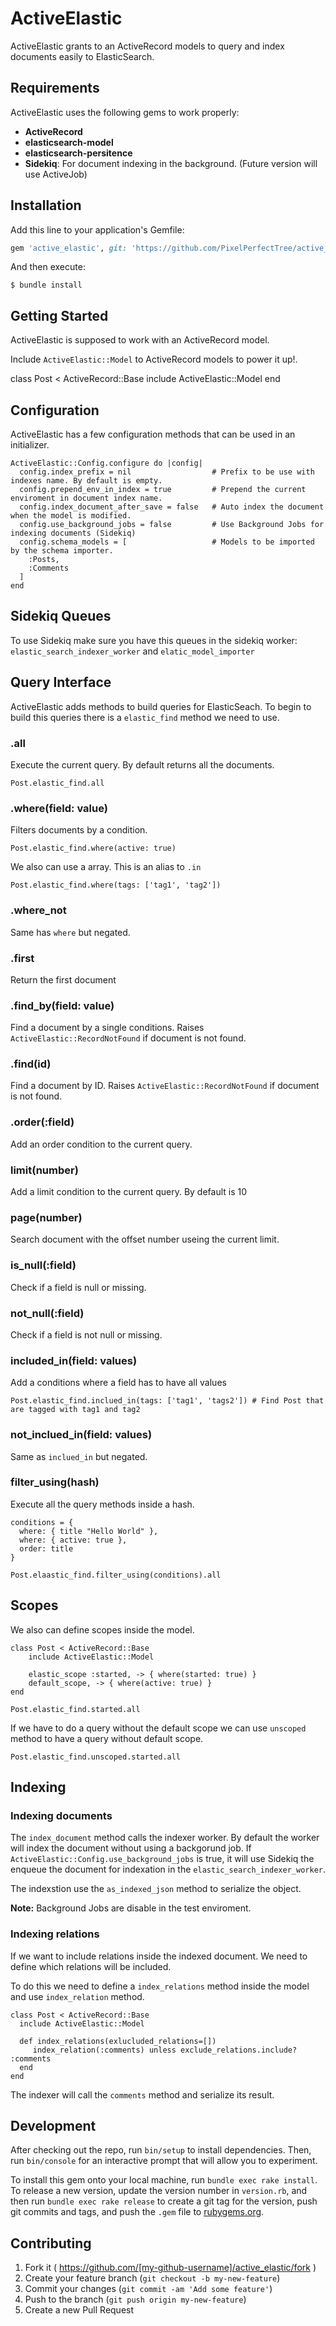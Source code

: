 ActiveElastic
===============

ActiveElastic grants to an ActiveRecord models to query and index documents easily to ElasticSearch.

Requirements
----------

ActiveElastic uses the following gems to work properly:

* **ActiveRecord**
* **elasticsearch-model**
* **elasticsearch-persitence**
* **Sidekiq**: For document indexing in the background. (Future version will use ActiveJob)

Installation
-----------
Add this line to your application's Gemfile:

```ruby
gem 'active_elastic', git: 'https://github.com/PixelPerfectTree/active_elastic'
```

And then execute:

    $ bundle install


Getting Started
------------
ActiveElastic is supposed to work with an ActiveRecord model.

Include `ActiveElastic::Model` to ActiveRecord models to power it up!.

  class Post < ActiveRecord::Base
    include ActiveElastic::Model
  end
  
Configuration
-------------
ActiveElastic has a few configuration methods that can be used in an initializer.

    ActiveElastic::Config.configure do |config|
      config.index_prefix = nil                  # Prefix to be use with indexes name. By default is empty.
      config.prepend_env_in_index = true         # Prepend the current enviroment in document index name.
      config.index_document_after_save = false   # Auto index the document when the model is modified.
      config.use_background_jobs = false         # Use Background Jobs for indexing documents (Sidekiq)
      config.schema_models = [                   # Models to be imported by the schema importer.
        :Posts,
        :Comments
      ]
    end

Sidekiq Queues
----------
To use Sidekiq make sure you have this queues in the sidekiq worker: `elastic_search_indexer_worker` and
`elatic_model_importer`

Query Interface
---------
ActiveElastic adds methods to build queries for ElasticSeach.
To begin to build this queries there is a `elastic_find` method we need to use.

### .all
Execute the current query. By default returns all the documents.
    
    Post.elastic_find.all 
    
### .where(field: value)
Filters documents by a condition.

    Post.elastic_find.where(active: true)
    
We also can use a array. This is an alias to `.in`

    Post.elastic_find.where(tags: ['tag1', 'tag2'])
    
### .where_not
Same has `where` but negated.

### .first
Return the first document

### .find_by(field: value)
Find a document by a single conditions. Raises `ActiveElastic::RecordNotFound` if document is not found.

### .find(id)
Find a document by ID. Raises `ActiveElastic::RecordNotFound` if document is not found.

### .order(:field)
Add an order condition to the current query.

### limit(number)
Add a limit condition to the current query. By default is 10

### page(number)
Search document with the offset number useing the current limit.

### is_null(:field)
Check if a field is null or missing.

### not_null(:field)
Check if a field is not null or missing.


### included_in(field: values)
Add a conditions where a field has to have all values
    
    Post.elastic_find.inclued_in(tags: ['tag1', 'tags2']) # Find Post that are tagged with tag1 and tag2
    
### not_inclued_in(field: values)
Same as `inclued_in` but negated.

### filter_using(hash)
Execute all the query methods inside a hash.

    conditions = {
      where: { title "Hello World" },
      where: { active: true },
      order: title
    }
    
    Post.elaastic_find.filter_using(conditions).all
    
    
Scopes
------
We also can define scopes inside the model.

    class Post < ActiveRecord::Base
        include ActiveElastic::Model
        
        elastic_scope :started, -> { where(started: true) }
        default_scope, -> { where(active: true) }
    end
    
    Post.elastic_find.started.all
    
If we have to do a query without the default scope we can use `unscoped` method to have a query without default scope.

    Post.elastic_find.unscoped.started.all
    
Indexing
---------

### Indexing documents

The `index_document` method calls the indexer worker.
By default the worker will index the document without using a backgorund job.
If `ActiveElastic::Config.use_background_jobs` is true, it will use Sidekiq the enqueue the document for indexation in the `elastic_search_indexer_worker`.

The indexstion use the `as_indexed_json` method to serialize the object.

**Note:** Background Jobs are disable in the test enviroment.

### Indexing relations

If we want to include relations inside the indexed document. We need to define which relations will be included.

To do this we need to define a `index_relations` method inside the model and use `index_relation` method.

    class Post < ActiveRecord::Base
      include ActiveElastic::Model
      
      def index_relations(exlucluded_relations=[])
         index_relation(:comments) unless exclude_relations.include? :comments
      end
    end
    
The indexer will call the `comments` method and serialize its result. 

## Development

After checking out the repo, run `bin/setup` to install dependencies. Then, run `bin/console` for an interactive prompt that will allow you to experiment.

To install this gem onto your local machine, run `bundle exec rake install`. To release a new version, update the version number in `version.rb`, and then run `bundle exec rake release` to create a git tag for the version, push git commits and tags, and push the `.gem` file to [rubygems.org](https://rubygems.org).

## Contributing

1. Fork it ( https://github.com/[my-github-username]/active_elastic/fork )
2. Create your feature branch (`git checkout -b my-new-feature`)
3. Commit your changes (`git commit -am 'Add some feature'`)
4. Push to the branch (`git push origin my-new-feature`)
5. Create a new Pull Request

